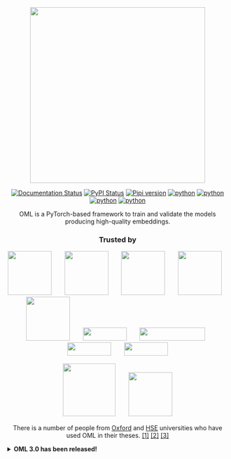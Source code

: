 <div align="center">
<img src="https://i.ibb.co/wsmD5r4/photo-2022-06-06-17-40-52.jpg" width="400px">


[![Documentation Status](https://readthedocs.org/projects/open-metric-learning/badge/?version=latest)](https://open-metric-learning.readthedocs.io/en/latest/?badge=latest)
[![PyPI Status](https://pepy.tech/badge/open-metric-learning)](https://pepy.tech/project/open-metric-learning)
[![Pipi version](https://img.shields.io/pypi/v/open-metric-learning.svg)](https://pypi.org/project/open-metric-learning/)
[![python](https://img.shields.io/badge/python_3.8-passing-success)](https://github.com/OML-Team/open-metric-learning/actions/workflows/tests.yaml/badge.svg?)
[![python](https://img.shields.io/badge/python_3.9-passing-success)](https://github.com/OML-Team/open-metric-learning/actions/workflows/tests.yaml/badge.svg?)
[![python](https://img.shields.io/badge/python_3.10-passing-success)](https://github.com/OML-Team/open-metric-learning/actions/workflows/tests.yaml/badge.svg?)
[![python](https://img.shields.io/badge/python_3.11-passing-success)](https://github.com/OML-Team/open-metric-learning/actions/workflows/tests.yaml/badge.svg?)


OML is a PyTorch-based framework to train and validate the models producing high-quality embeddings.

### Trusted by

<div align="center">
<a href="https://docs.neptune.ai/integrations/community_developed/" target="_blank"><img src="https://security.neptune.ai/api/share/b707f1e8-e287-4f01-b590-39a6fa7e9faa/logo.png" width="100"/></a>ㅤㅤ
<a href="https://www.newyorker.de/" target="_blank"><img src="https://upload.wikimedia.org/wikipedia/commons/thumb/d/d8/New_Yorker.svg/1280px-New_Yorker.svg.png" width="100"/></a>ㅤㅤ
<a href="https://www.epoch8.co/" target="_blank"><img src="https://i.ibb.co/GdNVTyt/Screenshot-2023-07-04-at-11-19-24.png" width="100"/></a>ㅤㅤ
<a href="https://www.meituan.com" target="_blank"><img src="https://upload.wikimedia.org/wikipedia/commons/6/61/Meituan_English_Logo.png" width="100"/></a>ㅤㅤ
<a href="https://constructor.io/" target="_blank"><img src="https://rethink.industries/wp-content/uploads/2022/04/constructor.io-logo.png" width="100"/></a>ㅤㅤ
<a href="https://edgify.ai/" target="_blank"><img src="https://edgify.ai/wp-content/uploads/2024/04/new-edgify-logo.svg" width="100" height="30"/></a>ㅤㅤ
<a href="https://inspector-cloud.ru/" target="_blank"><img src="https://thumb.tildacdn.com/tild6533-6433-4137-a266-613963373637/-/resize/540x/-/format/webp/photo.png" width="150" height="30"/></a>ㅤㅤ
<a href="https://yango-tech.com/" target="_blank"><img src="https://yango-backend.sborkademo.com/media/pages/home/205f66f309-1717169752/opengr4-1200x630-crop-q85.jpg" width="100" height="30"/></a>ㅤㅤ
<a href="https://www.adagrad.ai/" target="_blank"><img src="https://assets-global.website-files.com/619cafd224a31d1835ece5bd/61de7f23546e9662e51605ba_Adagrad_logo_footer-2022.png" width="100" height="30"/></a>


<a href="https://www.ox.ac.uk/" target="_blank"><img src="https://i.ibb.co/zhWL6tD/21-05-2019-16-08-10-6922268.png" width="120"/></a>ㅤㅤ
<a href="https://www.hse.ru/en/" target="_blank"><img src="https://www.hse.ru/data/2020/11/16/1367274044/HSE_University_blue.jpg.(230x86x123).jpg" width="100"/></a>

There is a number of people from
[Oxford](https://www.ox.ac.uk/) and
[HSE](https://www.hse.ru/en/)
universities who have used OML in their theses.
[[1]](https://github.com/nilomr/open-metric-learning/tree/great-tit/great-tit-train)
[[2]](https://github.com/nastygorodi/PROJECT-Deep_Metric_Learning)
[[3]](https://github.com/nik-fedorov/term_paper_metric_learning)


<div align="left">


<details>
<summary><b>OML 3.0 has been released!</b></summary>
<p>

The update focuses on several components:

* We added "official" texts support and the corresponding Python examples. (Note, texts support in Pipelines is not supported yet.)

* We introduced the `RetrievalResults` (`RR`) class — a container to store gallery items retrieved for given queries.
`RR` provides a unified way to visualize predictions and compute metrics (if ground truths are known).
It also simplifies post-processing, where an `RR` object is taken as input and another `RR_upd` is produced as output.
Having these two objects allows comparison retrieval results visually or by metrics.
Moreover, you can easily create a chain of such post-processors.
  * `RR` is memory optimized because of using batching: in other words, it doesn't store full matrix of query-gallery distances.
    (It doesn't make search approximate though).

* We made `Model` and `Dataset` the only classes responsible for processing modality-specific logic.
`Model` is responsible for interpreting its input dimensions: for example, `BxCxHxW` for images or `BxLxD` for sequences like texts.
`Dataset` is responsible for preparing an item: it may use `Transforms` for images or `Tokenizer` for texts.
Functions computing metrics like `calc_retrieval_metrics_rr`, `RetrievalResults`, `PairwiseReranker`, and other classes and functions are unified
to work with any modality.
  * We added `IVisualizableDataset` having method `.visaulize()` that shows a single item. If implemented,
   `RetrievalResults` is able to show the layout of retrieved results.

#### Migration from OML 2.* [Python API]:

The easiest way to catch up with changes is to re-read the examples!

* The recommended way of validation is to use `RetrievalResults` and functions like `calc_retrieval_metrics_rr`,
`calc_fnmr_at_fmr_rr`, and others. The `EmbeddingMetrics` class is kept for use with PyTorch Lightning and inside Pipelines.
Note, the signatures of `EmbeddingMetrics` methods have been slightly changed, see Lightning examples for that.

* Since modality-specific logic is confined to `Dataset`, it doesn't output `PATHS_KEY`, `X1_KEY`, `X2_KEY`, `Y1_KEY`, and `Y2_KEY` anymore.
Keys which are not modality-specific like `LABELS_KEY`, `IS_GALLERY`, `IS_QUERY_KEY`, `CATEGORIES_KEY` are still in use.

* `inference_on_images` is now `inference` and works with any modality.

* Slightly changed interfaces of `Datasets.` For example, we have `IQueryGalleryDataset` and `IQueryGalleryLabeledDataset` interfaces.
  The first has to be used for inference, the second one for validation. Also added `IVisualizableDataset` interface.

* Removed some internals like `IMetricDDP`, `EmbeddingMetricsDDP`, `calc_distance_matrix`, `calc_gt_mask`, `calc_mask_to_ignore`,
  `apply_mask_to_ignore`. These changes shouldn't affect you. Also removed code related to a pipeline with precomputed triplets.

#### Migration from OML 2.* [Pipelines]:

* [Feature extraction](https://github.com/OML-Team/open-metric-learning/tree/main/pipelines/features_extraction):
No changes, except for adding an optional argument — `mode_for_checkpointing = (min | max)`. It may be useful
to switch between *the lower, the better* and *the greater, the better* type of metrics.

* [Pairwise-postprocessing pipeline](https://github.com/OML-Team/open-metric-learning/tree/main/pipelines/postprocessing/pairwise_postprocessing):
Slightly changed the name and arguments of the `postprocessor` sub config — `pairwise_images` is now `pairwise_reranker`
and doesn't need transforms.

</p>
</details>
